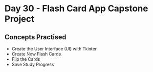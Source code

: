 # Day 30 - Flash Card App Capstone Project
## Concepts Practised
* Create the User Interface (UI) with Tkinter
* Create New Flash Cards
* Flip the Cards
* Save Study Progress
